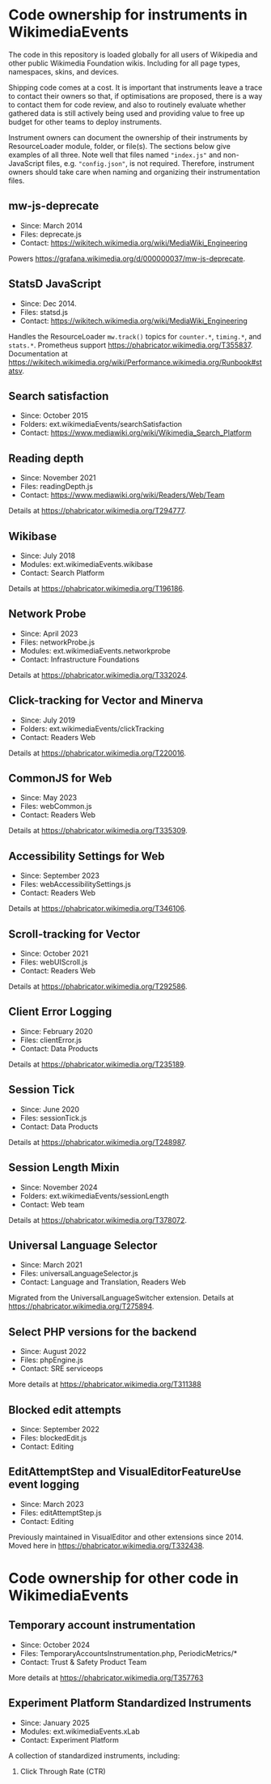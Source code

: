 # Code ownership for instruments in WikimediaEvents

The code in this repository is loaded globally for all users of Wikipedia and other public Wikimedia
Foundation wikis. Including for all page types, namespaces, skins, and devices.

Shipping code comes at a cost. It is important that instruments leave a trace to contact their owners
so that, if optimisations are proposed, there is a way to contact them for code review, and also to
routinely evaluate whether gathered data is still actively being used and providing value to free up
budget for other teams to deploy instruments.

Instrument owners can document the ownership of their instruments by ResourceLoader module, folder,
or file(s). The sections below give examples of all three. Note well that files named `"index.js"`
and non-JavaScript files, e.g. `"config.json"`, is not required. Therefore, instrument owners
should take care when naming and organizing their instrumentation files.

## mw-js-deprecate

* Since: March 2014
* Files: deprecate.js
* Contact: https://wikitech.wikimedia.org/wiki/MediaWiki_Engineering

Powers <https://grafana.wikimedia.org/d/000000037/mw-js-deprecate>.

## StatsD JavaScript

* Since: Dec 2014.
* Files: statsd.js
* Contact: https://wikitech.wikimedia.org/wiki/MediaWiki_Engineering

Handles the ResourceLoader `mw.track()` topics for `counter.*`, `timing.*`, and `stats.*`.
Prometheus support <https://phabricator.wikimedia.org/T355837>.
Documentation at <https://wikitech.wikimedia.org/wiki/Performance.wikimedia.org/Runbook#statsv>.

## Search satisfaction

* Since: October 2015
* Folders: ext.wikimediaEvents/searchSatisfaction
* Contact: https://www.mediawiki.org/wiki/Wikimedia_Search_Platform

## Reading depth

* Since: November 2021
* Files: readingDepth.js
* Contact: https://www.mediawiki.org/wiki/Readers/Web/Team

Details at <https://phabricator.wikimedia.org/T294777>.

## Wikibase

* Since: July 2018
* Modules: ext.wikimediaEvents.wikibase
* Contact: Search Platform

Details at <https://phabricator.wikimedia.org/T196186>.

## Network Probe

* Since: April 2023
* Files: networkProbe.js
* Modules: ext.wikimediaEvents.networkprobe
* Contact: Infrastructure Foundations

Details at <https://phabricator.wikimedia.org/T332024>.

## Click-tracking for Vector and Minerva

* Since: July 2019
* Folders: ext.wikimediaEvents/clickTracking
* Contact: Readers Web

Details at <https://phabricator.wikimedia.org/T220016>.

## CommonJS for Web

* Since: May 2023
* Files: webCommon.js
* Contact: Readers Web

Details at <https://phabricator.wikimedia.org/T335309>.

## Accessibility Settings for Web

* Since: September 2023
* Files: webAccessibilitySettings.js
* Contact: Readers Web

Details at <https://phabricator.wikimedia.org/T346106>.

## Scroll-tracking for Vector

* Since: October 2021
* Files: webUIScroll.js
* Contact: Readers Web

Details at <https://phabricator.wikimedia.org/T292586>.

## Client Error Logging

* Since: February 2020
* Files: clientError.js
* Contact: Data Products

Details at <https://phabricator.wikimedia.org/T235189>.

## Session Tick

* Since: June 2020
* Files: sessionTick.js
* Contact: Data Products

Details at <https://phabricator.wikimedia.org/T248987>.

## Session Length Mixin

* Since: November 2024
* Folders: ext.wikimediaEvents/sessionLength
* Contact: Web team

Details at <https://phabricator.wikimedia.org/T378072>.

## Universal Language Selector

* Since: March 2021
* Files: universalLanguageSelector.js
* Contact: Language and Translation, Readers Web

Migrated from the UniversalLanguageSwitcher extension. Details at
<https://phabricator.wikimedia.org/T275894>.

## Select PHP versions for the backend

* Since: August 2022
* Files: phpEngine.js
* Contact: SRE serviceops

More details at <https://phabricator.wikimedia.org/T311388>

## Blocked edit attempts

* Since: September 2022
* Files: blockedEdit.js
* Contact: Editing

## EditAttemptStep and VisualEditorFeatureUse event logging

* Since: March 2023
* Files: editAttemptStep.js
* Contact: Editing

Previously maintained in VisualEditor and other extensions since 2014.
Moved here in <https://phabricator.wikimedia.org/T332438>.

# Code ownership for other code in WikimediaEvents

## Temporary account instrumentation

* Since: October 2024
* Files: TemporaryAccountsInstrumentation.php, PeriodicMetrics/*
* Contact: Trust & Safety Product Team

More details at <https://phabricator.wikimedia.org/T357763>

## Experiment Platform Standardized Instruments

* Since: January 2025
* Modules: ext.wikimediaEvents.xLab
* Contact: Experiment Platform

A collection of standardized instruments, including:

1. Click Through Rate (CTR)
